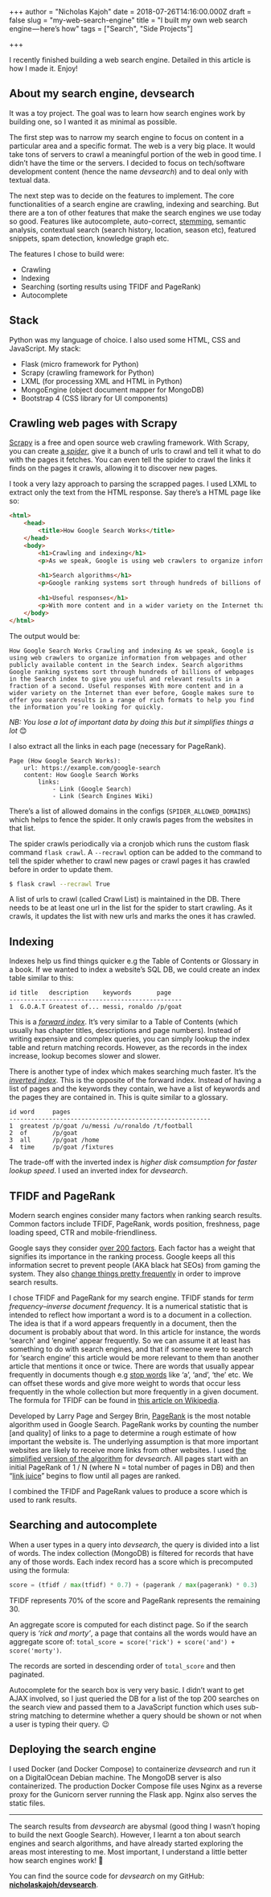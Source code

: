 +++
author = "Nicholas Kajoh"
date = 2018-07-26T14:16:00.000Z
draft = false
slug = "my-web-search-engine"
title = "I built my own web search engine — here’s how"
tags = ["Search", "Side Projects"]

+++


I recently finished building a web search engine. Detailed in this article is how I made it. Enjoy!

About my search engine, devsearch
---------------------------------

It was a toy project. The goal was to learn how search engines work by building one, so I wanted it as minimal as possible.

The first step was to narrow my search engine to focus on content in a particular area and a specific format. The web is a very big place. It would take tons of servers to crawl a meaningful portion of the web in good time. I didn’t have the time or the servers. I decided to focus on tech/software development content (hence the name _devsearch_) and to deal only with textual data.

The next step was to decide on the features to implement. The core functionalities of a search engine are crawling, indexing and searching. But there are a ton of other features that make the search engines we use today so good. Features like autocomplete, auto-correct, [stemming](https://en.wikipedia.org/wiki/Stemming), semantic analysis, contextual search (search history, location, season etc), featured snippets, spam detection, knowledge graph etc.

The features I chose to build were:

*   Crawling
*   Indexing
*   Searching (sorting results using TFIDF and PageRank)
*   Autocomplete

Stack
-----

Python was my language of choice. I also used some HTML, CSS and JavaScript. My stack:

*   Flask (micro framework for Python)
*   Scrapy (crawling framework for Python)
*   LXML (for processing XML and HTML in Python)
*   MongoEngine (object document mapper for MongoDB)
*   Bootstrap 4 (CSS library for UI components)

Crawling web pages with Scrapy
------------------------------

[Scrapy](https://scrapy.org/) is a free and open source web crawling framework. With Scrapy, you can create [a _spider_](https://en.wikipedia.org/wiki/Web_crawler), give it a bunch of urls to crawl and tell it what to do with the pages it fetches. You can even tell the spider to crawl the links it finds on the pages it crawls, allowing it to discover new pages.

I took a very lazy approach to parsing the scrapped pages. I used LXML to extract only the text from the HTML response. Say there’s a HTML page like so:

```html
<html>
    <head>
        <title>How Google Search Works</title>
    </head>
    <body>
        <h1>Crawling and indexing</h1>
        <p>As we speak, Google is using web crawlers to organize information from webpages and other publicly available content in the Search index.</p>
        
        <h1>Search algorithms</h1>
        <p>Google ranking systems sort through hundreds of billions of webpages in the Search index to give you useful and relevant results in a fraction of a second.</p>
        
        <h1>Useful responses</h1>
        <p>With more content and in a wider variety on the Internet than ever before, Google makes sure to offer you search results in a range of rich formats to help you find the information you’re looking for quickly.</p>
    </body>
</html>
```    

The output would be:

```
How Google Search Works Crawling and indexing As we speak, Google is using web crawlers to organize information from webpages and other publicly available content in the Search index. Search algorithms Google ranking systems sort through hundreds of billions of webpages in the Search index to give you useful and relevant results in a fraction of a second. Useful responses With more content and in a wider variety on the Internet than ever before, Google makes sure to offer you search results in a range of rich formats to help you find the information you’re looking for quickly.
```

_NB: You lose a lot of important data by doing this but it simplifies things a lot_ 😊

I also extract all the links in each page (necessary for PageRank).

```
Page (How Google Search Works):
    url: https://example.com/google-search
    content: How Google Search Works
        links:
            - Link (Google Search)
            - Link (Search Engines Wiki)
```

There’s a list of allowed domains in the configs (`SPIDER_ALLOWED_DOMAINS`) which helps to fence the spider. It only crawls pages from the websites in that list.

The spider crawls periodically via a cronjob which runs the custom flask command `flask crawl`. A `--recrawl` option can be added to the command to tell the spider whether to crawl new pages or crawl pages it has crawled before in order to update them.

```sh
$ flask crawl --recrawl True
```    

A list of urls to crawl (called Crawl List) is maintained in the DB. There needs to be at least one url in the list for the spider to start crawling. As it crawls, it updates the list with new urls and marks the ones it has crawled.

Indexing
--------

Indexes help us find things quicker e.g the Table of Contents or Glossary in a book. If we wanted to index a website’s SQL DB, we could create an index table similar to this:

```
id title   description    keywords       page
------------------------------------------------
1  G.O.A.T Greatest of... messi, ronaldo /p/goat
```

This is a [_forward index_](https://en.wikipedia.org/wiki/Search_engine_indexing#The_forward_index). It’s very similar to a Table of Contents (which usually has chapter titles, descriptions and page numbers). Instead of writing expensive and complex queries, you can simply lookup the index table and return matching records. However, as the records in the index increase, lookup becomes slower and slower.

There is another type of index which makes searching much faster. It’s the [_inverted index_](https://en.wikipedia.org/wiki/Inverted_index). This is the opposite of the forward index. Instead of having a list of pages and the keywords they contain, we have a list of keywords and the pages they are contained in. This is quite similar to a glossary.

```
id word     pages
--------------------------------------------------------
1  greatest /p/goat /u/messi /u/ronaldo /t/football
2  of       /p/goat
3  all      /p/goat /home
4  time     /p/goat /fixtures
```

The trade-off with the inverted index is _higher disk comsumption for faster lookup speed_. I used an inverted index for _devsearch_.

TFIDF and PageRank
------------------

Modern search engines consider many factors when ranking search results. Common factors include TFIDF, PageRank, words position, freshness, page loading speed, CTR and mobile-friendliness.

Google says they consider [over 200 factors](https://backlinko.com/google-ranking-factors). Each factor has a weight that signifies its importance in the ranking process. Google keeps all this information secret to prevent people (AKA black hat SEOs) from gaming the system. They also [change things pretty frequently](https://moz.com/google-algorithm-change) in order to improve search results.

I chose TFIDF and PageRank for my search engine. TFIDF stands for _term frequency–inverse document frequency_. It is a numerical statistic that is intended to reflect how important a word is to a document in a collection. The idea is that if a word appears frequently in a document, then the document is probably about that word. In this article for instance, the words ‘search’ and ‘engine’ appear frequently. So we can assume it at least has something to do with search engines, and that if someone were to search for ‘search engine’ this article would be more relevant to them than another article that mentions it once or twice. There are words that usually appear frequently in documents though e.g [stop words](https://en.wikipedia.org/wiki/Stop_words) like ‘a’, ‘and’, ‘the’ etc. We can offset these words and give more weight to words that occur less frequently in the whole collection but more frequently in a given document. The formula for TFIDF can be found in [this article on Wikipedia](https://en.wikipedia.org/wiki/Tf%E2%80%93idf).

Developed by Larry Page and Sergey Brin, [PageRank](https://en.wikipedia.org/wiki/PageRank) is the most notable algorithm used in Google Search. PageRank works by counting the number \[and quality\] of links to a page to determine a rough estimate of how important the website is. The underlying assumption is that more important websites are likely to receive more links from other websites. I used [the simplified version of the algorithm](https://en.wikipedia.org/wiki/PageRank#Simplified_algorithm) for _devsearch_. All pages start with an initial PageRank of 1 / N (where N = total number of pages in DB) and then “[link juice](https://www.woorank.com/en/edu/seo-guides/link-juice)” begins to flow until all pages are ranked.

I combined the TFIDF and PageRank values to produce a score which is used to rank results.

Searching and autocomplete
--------------------------

When a user types in a query into _devsearch_, the query is divided into a list of words. The index collection (MongoDB) is filtered for records that have any of those words. Each index record has a score which is precomputed using the formula:

```py
score = (tfidf / max(tfidf) * 0.7) + (pagerank / max(pagerank) * 0.3)
```

TFIDF represents 70% of the score and PageRank represents the remaining 30.

An aggregate score is computed for each distinct page. So if the search query is _‘rick and morty’_, a page that contains all the words would have an aggregate score of: `total_score = score('rick') + score('and') + score('morty')`.

The records are sorted in descending order of `total_score` and then paginated.

Autocomplete for the search box is very very basic. I didn’t want to get AJAX involved, so I just queried the DB for a list of the top 200 searches on the search view and passed them to a JavaScript function which uses sub-string matching to determine whether a query should be shown or not when a user is typing their query. 😉

Deploying the search engine
---------------------------

I used Docker (and Docker Compose) to containerize _devsearch_ and run it on a DigitalOcean Debian machine. The MongoDB server is also containerized. The production Docker Compose file uses Nginx as a reverse proxy for the Gunicorn server running the Flask app. Nginx also serves the static files.

* * *

The search results from _devsearch_ are abysmal (good thing I wasn’t hoping to build the next Google Search). However, I learnt a ton about search engines and search algorithms, and have already started exploring the areas most interesting to me. Most important, I understand a little better how search engines work! 🙌

You can find the source code for _devsearch_ on my GitHub: [**nicholaskajoh/devsearch**](https://github.com/nicholaskajoh/devsearch).